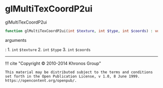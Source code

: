 # glMultiTexCoordP2ui
glMultiTexCoordP2ui

```php
function glMultiTexCoordP2ui(int $texture, int $type, int $coords) : void
```



arguments

:    1. `int` `$texture` 
    2. `int` `$type` 
    3. `int` `$coords` 



---
     

!!! cite "Copyright © 2010-2014 Khronos Group"

    This material may be distributed subject to the terms and conditions set forth in the Open Publication License, v 1.0, 8 June 1999. https://opencontent.org/openpub/.